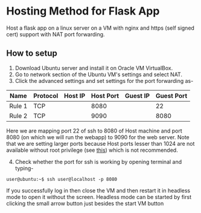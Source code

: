 # Hosting Method for Flask App
Host a flask app on a linux server on a VM with nginx and https (self signed cert) support with NAT port forwarding.

## How to setup
1. Download Ubuntu server and install it on Oracle VM VirtualBox.
2. Go to network section of the Ubuntu VM's settings and select NAT.
3. Click the advanced settings and set settings for the port forwarding as-

  | Name | Protocol | Host IP | Host Port | Guest IP | Guest Port |
  | ---- | -------- | ------- | --------- | -------- | ---------- |
  | Rule 1 | TCP |  | 8080 |  | 22 |
  | Rule 2 | TCP |  | 9090 |  | 8080 |

  Here we are mapping port 22 of ssh to 8080 of Host machine and port 8080 (on which we will run the webapp) to 9090 for the web server. Note that we are setting larger ports because Host ports lesser than 1024 are not available without root privilege (see [this](https://askubuntu.com/questions/95499/portforwarding-from-host-to-guest-using-port-80-but-it-doesnt-work)) which is not recommended.

4. Check whether the port for ssh is working by opening terminal and typing-

```console
user@ubuntu:~$ ssh user@localhost -p 8080
```

If you successfully log in then close the VM and then restart it in headless mode to open it without the screen. Headless mode can be started by first clicking the small arrow button just besides the start VM button 
